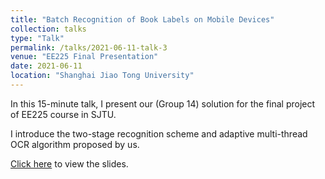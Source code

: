 ```yaml
---
title: "Batch Recognition of Book Labels on Mobile Devices"
collection: talks
type: "Talk"
permalink: /talks/2021-06-11-talk-3
venue: "EE225 Final Presentation"
date: 2021-06-11
location: "Shanghai Jiao Tong University"
---
```


In this 15-minute talk, I present our (Group 14) solution for the final project of EE225 course in SJTU.

I introduce the two-stage recognition scheme and adaptive multi-thread OCR algorithm proposed by us.

[Click here](../master/files/EE225_project.pdf) to view the slides.
